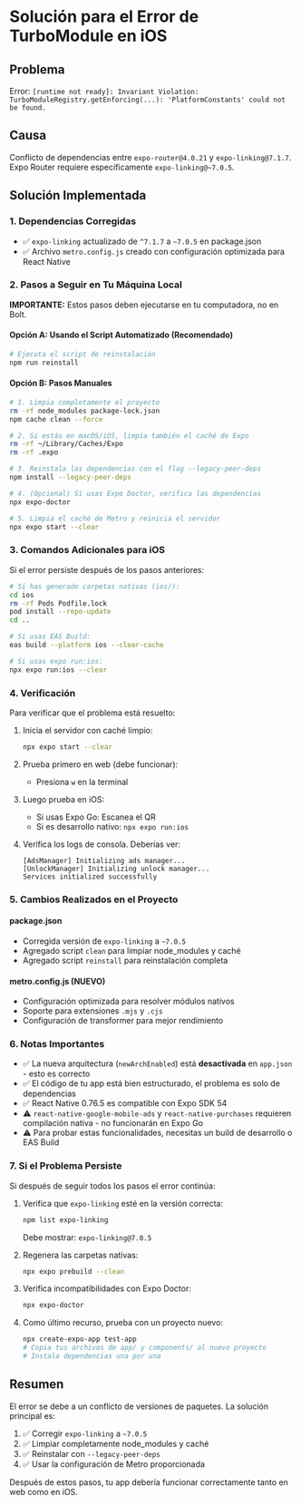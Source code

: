 # Solución para el Error de TurboModule en iOS

## Problema
Error: `[runtime not ready]: Invariant Violation: TurboModuleRegistry.getEnforcing(...): 'PlatformConstants' could not be found.`

## Causa
Conflicto de dependencias entre `expo-router@4.0.21` y `expo-linking@7.1.7`. Expo Router requiere específicamente `expo-linking@~7.0.5`.

## Solución Implementada

### 1. Dependencias Corregidas
- ✅ `expo-linking` actualizado de `^7.1.7` a `~7.0.5` en package.json
- ✅ Archivo `metro.config.js` creado con configuración optimizada para React Native

### 2. Pasos a Seguir en Tu Máquina Local

**IMPORTANTE:** Estos pasos deben ejecutarse en tu computadora, no en Bolt.

#### Opción A: Usando el Script Automatizado (Recomendado)

```bash
# Ejecuta el script de reinstalación
npm run reinstall
```

#### Opción B: Pasos Manuales

```bash
# 1. Limpia completamente el proyecto
rm -rf node_modules package-lock.json
npm cache clean --force

# 2. Si estás en macOS/iOS, limpia también el caché de Expo
rm -rf ~/Library/Caches/Expo
rm -rf .expo

# 3. Reinstala las dependencias con el flag --legacy-peer-deps
npm install --legacy-peer-deps

# 4. (Opcional) Si usas Expo Doctor, verifica las dependencias
npx expo-doctor

# 5. Limpia el caché de Metro y reinicia el servidor
npx expo start --clear
```

### 3. Comandos Adicionales para iOS

Si el error persiste después de los pasos anteriores:

```bash
# Si has generado carpetas nativas (ios/):
cd ios
rm -rf Pods Podfile.lock
pod install --repo-update
cd ..

# Si usas EAS Build:
eas build --platform ios --clear-cache

# Si usas expo run:ios:
npx expo run:ios --clear
```

### 4. Verificación

Para verificar que el problema está resuelto:

1. Inicia el servidor con caché limpio:
   ```bash
   npx expo start --clear
   ```

2. Prueba primero en web (debe funcionar):
   - Presiona `w` en la terminal

3. Luego prueba en iOS:
   - Si usas Expo Go: Escanea el QR
   - Si es desarrollo nativo: `npx expo run:ios`

4. Verifica los logs de consola. Deberías ver:
   ```
   [AdsManager] Initializing ads manager...
   [UnlockManager] Initializing unlock manager...
   Services initialized successfully
   ```

### 5. Cambios Realizados en el Proyecto

#### package.json
- Corregida versión de `expo-linking` a `~7.0.5`
- Agregado script `clean` para limpiar node_modules y caché
- Agregado script `reinstall` para reinstalación completa

#### metro.config.js (NUEVO)
- Configuración optimizada para resolver módulos nativos
- Soporte para extensiones `.mjs` y `.cjs`
- Configuración de transformer para mejor rendimiento

### 6. Notas Importantes

- ✅ La nueva arquitectura (`newArchEnabled`) está **desactivada** en `app.json` - esto es correcto
- ✅ El código de tu app está bien estructurado, el problema es solo de dependencias
- ✅ React Native 0.76.5 es compatible con Expo SDK 54
- ⚠️ `react-native-google-mobile-ads` y `react-native-purchases` requieren compilación nativa - no funcionarán en Expo Go
- ⚠️ Para probar estas funcionalidades, necesitas un build de desarrollo o EAS Build

### 7. Si el Problema Persiste

Si después de seguir todos los pasos el error continúa:

1. Verifica que `expo-linking` esté en la versión correcta:
   ```bash
   npm list expo-linking
   ```
   Debe mostrar: `expo-linking@7.0.5`

2. Regenera las carpetas nativas:
   ```bash
   npx expo prebuild --clean
   ```

3. Verifica incompatibilidades con Expo Doctor:
   ```bash
   npx expo-doctor
   ```

4. Como último recurso, prueba con un proyecto nuevo:
   ```bash
   npx create-expo-app test-app
   # Copia tus archivos de app/ y components/ al nuevo proyecto
   # Instala dependencias una por una
   ```

## Resumen

El error se debe a un conflicto de versiones de paquetes. La solución principal es:
1. ✅ Corregir `expo-linking` a `~7.0.5`
2. ✅ Limpiar completamente node_modules y caché
3. ✅ Reinstalar con `--legacy-peer-deps`
4. ✅ Usar la configuración de Metro proporcionada

Después de estos pasos, tu app debería funcionar correctamente tanto en web como en iOS.
